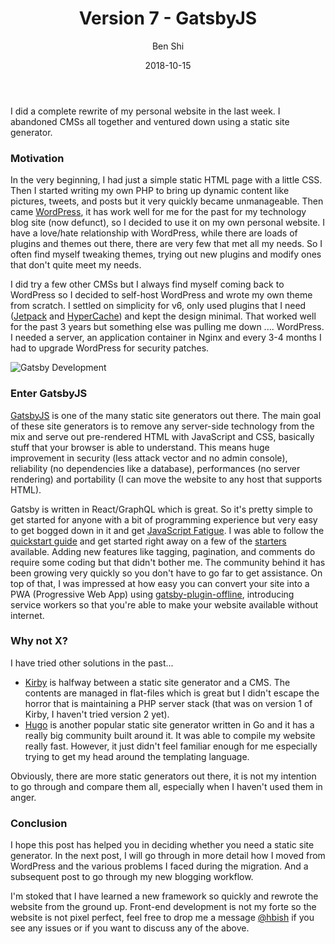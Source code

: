 ﻿---
title: Version 7 - GatsbyJS
author: Ben Shi
type: post
date: 2018-10-15
slug: version-7-gatsbyjs
categories:
  - notes
tags:
  - gatsbyjs
  - cms
  - wordpress
  - blog
---

I did a complete rewrite of my personal website in the last week. I abandoned CMSs all together and
ventured down using a static site generator.

### Motivation

In the very beginning, I had just a simple static HTML page with a little CSS. Then I started
writing my own PHP to bring up dynamic content like pictures, tweets, and posts but it very quickly
became unmanageable. Then came [WordPress](https://wordpress.org/), it has work well for me for the
past for my technology blog site (now defunct), so I decided to use it on my own personal website. I
have a love/hate relationship with WordPress, while there are loads of plugins and themes out there,
there are very few that met all my needs. So I often find myself tweaking themes, trying out new
plugins and modify ones that don't quite meet my needs.

I did try a few other CMSs but I always find myself coming back to WordPress so I decided to
self-host WordPress and wrote my own theme from scratch. I settled on simplicity for v6, only used
plugins that I need ([Jetpack](https://wordpress.org/plugins/jetpack/) and
[HyperCache](https://wordpress.org/plugins/hyper-cache/)) and kept the design minimal. That worked
well for the past 3 years but something else was pulling me down .... WordPress. I needed a server,
an application container in Nginx and every 3-4 months I had to upgrade WordPress for security
patches.

![Gatsby Development](/media/gatsby-development.png)

### Enter GatsbyJS

[GatsbyJS](https://www.gatsbyjs.org/) is one of the many static site generators out there. The main
goal of these site generators is to remove any server-side technology from the mix and serve out
pre-rendered HTML with JavaScript and CSS, basically stuff that your browser is able to understand.
This means huge improvement in security (less attack vector and no admin console), reliability (no
dependencies like a database), performances (no server rendering) and portability (I can move the
website to any host that supports HTML).

Gatsby is written in React/GraphQL which is great. So it's pretty simple to get started for anyone
with a bit of programming experience but very easy to get bogged down in it and get
[JavaScript Fatigue](https://medium.com/@ericclemmons/javascript-fatigue-48d4011b6fc4). I was able
to follow the [quickstart guide](https://www.gatsbyjs.org/docs/) and get started right away on a few
of the [starters](https://www.gatsbyjs.org/starters/) available. Adding new features like tagging,
pagination, and comments do require some coding but that didn't bother me. The community behind it
has been growing very quickly so you don't have to go far to get assistance. On top of that, I was
impressed at how easy you can convert your site into a PWA (Progressive Web App) using
[gatsby-plugin-offline](https://www.gatsbyjs.org/packages/gatsby-plugin-offline/?no-cache=1),
introducing service workers so that you're able to make your website available without internet.

### Why not X?

I have tried other solutions in the past...

- [Kirby](https://getkirby.com/) is halfway between a static site generator and a CMS. The contents
  are managed in flat-files which is great but I didn't escape the horror that is maintaining a PHP
  server stack (that was on version 1 of Kirby, I haven't tried version 2 yet).
- [Hugo](https://gohugo.io/) is another popular static site generator written in Go and it has a
  really big community built around it. It was able to compile my website really fast. However, it
  just didn't feel familiar enough for me especially trying to get my head around the templating
  language.

Obviously, there are more static generators out there, it is not my intention to go through and
compare them all, especially when I haven't used them in anger.

### Conclusion

I hope this post has helped you in deciding whether you need a static site generator. In the next
post, I will go through in more detail how I moved from WordPress and the various problems I faced
during the migration. And a subsequent post to go through my new blogging workflow.

I'm stoked that I have learned a new framework so quickly and rewrote the website from the ground
up. Front-end development is not my forte so the website is not pixel perfect, feel free to drop me
a message [@hbish](https://twitter.com/hbish) if you see any issues or if you want to discuss any of
the above.

